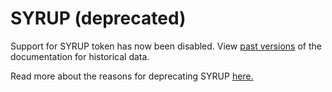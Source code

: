 # SYRUP \(deprecated\)

Support for SYRUP token has now been disabled. View [past versions](https://docs.pancakeswap.finance/v/1.0.1/tokenomics/syrup) of the documentation for historical data.

Read more about the reasons for deprecating SYRUP [here.](https://pancakeswap.medium.com/urgent-action-required-changes-to-syrup-pools-70b98d7b2541)


